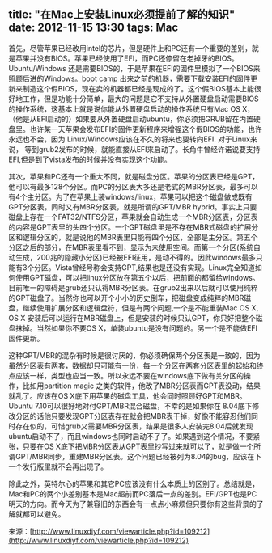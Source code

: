 title: "在Mac上安装Linux必须提前了解的知识"
date: 2012-11-15 13:30
tags: Mac
---

首先，尽管苹果已经改用intel的芯片，但是硬件上和PC还有一个重要的差别，就是苹果并没有BIOS。苹果已经使用了EFI，而PC还停留在老掉牙的BIOS。 Ubuntu/Windows 还是需要BIOS的，于是苹果在EFI的固件里模拟了一个BIOS来照顾后进的Windows。boot camp 出来之前的机器，需要下载安装EFI的固件更新来制造这个假BIOS，现在卖的机器都已经是现成的了。<!-- more -->这个假BIOS基本上能很好地工作，但是功能十分简单，最大的问题是它不支持从外置硬盘启动需要BIOS的操作系统，这基本上就是说你能从外置硬盘启动的操作系统只有Mac OS X，（他是从EFI启动的）如果要从外置硬盘启动ubuntu，你必须把GRUB留在内置硬盘里。也许某一天苹果会发布EFI的固件更新程序来增强这个假BIOS的功能，也许永远也不会，因为 Linux/Windows应该在不久的将来也要转向EFI. 对于Linux来说，
等到grub2发布的时候，就能直接从EFI来启动了。长角牛曾经许诺说要支持EFI,但是到了vista发布的时候并没有实现这个功能。

其次，苹果和PC还有一个重大不同，就是磁盘分区。苹果的分区表已经是GPT，他可以有最多128个分区。而PC的分区表大多还是老式的MBR分区表，最多可以有4个主分区。为了在苹果上装windows/linux，苹果可以把这个磁盘做成既有GPT分区表，同时又有MBR分区表，就是所谓的GPT/MBR hybrid。事实上只要磁盘上存在一个FAT32/NTFS分区，苹果就会自动生成一个MBR分区表，分区表的内容是GPT表里的头四个分区。一个GPT磁盘里是不存在MBR式磁盘的扩展分区和逻辑分区的，就是说他的MBR表里只能有四个分区，全部是主分区。第五个分区之后的部分，在MBR表里看不到，显示为未使用空间。而第一个分区(系统自动生成，200兆的隐藏小分区)已经被EFI征用，是动不得的。因此windows最多只能有3个分区。Vista曾经号称会支持GPT,结果也是还没有实现。Linux完全知道如何使用GPT磁盘，可以把linux分区放在第五个以后，把前面的都留给windows。目前唯一的障碍是grub还只认得MBR分区表。在grub2出来以后就可以使用纯粹的GPT磁盘了。当然你也可以开个小小的历史倒车，把磁盘变成纯粹的MBR磁盘，继续使用扩展分区和逻辑盘符，但是有两个问题,一个是不能重装Mac OS X, OS X 安装后可以运行在MBR磁盘上，但是安装的时候只认GPT，你只好把整个磁盘抹掉。当然如果你不要OS X，单装ubuntu是没有问题的。另一个是不能做EFI固件更新。

这种GPT/MBR的混杂有时候是很讨厌的，你必须确保两个分区表是一致的，因为虽然分区表有两套，数据却只可能有一份，每一个分区在两套分区表里的起始和终点应该一样，类型也应当一致。所以永远不要在windows底下做有关分区的操作，比如用partition magic 之类的软件，他改了MBR分区表而GPT表没动，结果就乱了。应该在OS X底下用苹果的磁盘工具，他会同时照顾好GPT和MBR。Ubuntu 7.10可以很好地对付GPT/MBR混合磁盘，不幸的是如果你在 8.04底下修改分区的话他只要发现GPT分区表存在就会把MBR表干掉，好像不能容忍他们同时存在似的，可惜grub又需要MBR分区表，结果是很多人安装完8.04后就发现ubuntu启动不了，而且windows也同时启动不了了。如果遇到这个情况，不要紧张，只要在OS X底下把MBR分区表从GPT表里抄写过来就可以了，就是做一个所谓GPT/MBR同步，重建MBR分区表。这个问题已经被列为8.04的bug，应该在下一个发行版里就不会再出现了。

除此之外，英特尔心的苹果和其它PC应该没有什么本质上的区别了。总结就是，Mac和PC的两个小差别基本是Mac超前而PC落后一点的差别。EFI/GPT也是PC明天的方向。而今天为了兼容旧的东西会有一点点小麻烦但只要你有这些背景的了解就都可以避免。

来源：[http://www.linuxdiyf.com/viewarticle.php?id=109212](http://www.linuxdiyf.com/viewarticle.php?id=109212)